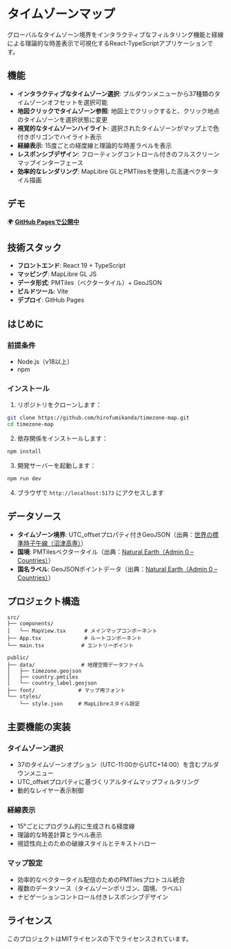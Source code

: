 # タイムゾーンマップ

グローバルなタイムゾーン境界をインタラクティブなフィルタリング機能と経線による理論的な時差表示で可視化するReact-TypeScriptアプリケーションです。

## 機能

- **インタラクティブなタイムゾーン選択**: プルダウンメニューから37種類のタイムゾーンオフセットを選択可能
- **地図クリックでタイムゾーン参照**: 地図上でクリックすると、クリック地点のタイムゾーンを選択状態に変更
- **視覚的なタイムゾーンハイライト**: 選択されたタイムゾーンがマップ上で色付きポリゴンでハイライト表示
- **経線表示**: 15度ごとの経度線と理論的な時差ラベルを表示
- **レスポンシブデザイン**: フローティングコントロール付きのフルスクリーンマップインターフェース
- **効率的なレンダリング**: MapLibre GLとPMTilesを使用した高速ベクタータイル描画

## デモ

🌍 **[GitHub Pagesで公開中](https://hirofumikanda.github.io/timezone-map)**

## 技術スタック

- **フロントエンド**: React 19 + TypeScript
- **マッピング**: MapLibre GL JS
- **データ形式**: PMTiles（ベクタータイル）+ GeoJSON
- **ビルドツール**: Vite
- **デプロイ**: GitHub Pages

## はじめに

### 前提条件

- Node.js（v18以上）
- npm

### インストール

1. リポジトリをクローンします：
```bash
git clone https://github.com/hirofumikanda/timezone-map.git
cd timezone-map
```

2. 依存関係をインストールします：
```bash
npm install
```

3. 開発サーバーを起動します：
```bash
npm run dev
```

4. ブラウザで `http://localhost:5173` にアクセスします

## データソース

- **タイムゾーン境界**: UTC_offsetプロパティ付きGeoJSON（出典：[世界の標準時子午線（沼津高専）](https://user.numazu-ct.ac.jp/~tsato/webmap/timezone/)）
- **国境**: PMTilesベクタータイル（出典：[Natural Earth（Admin 0 – Countries）](https://www.naturalearthdata.com/)）
- **国名ラベル**: GeoJSONポイントデータ（出典：[Natural Earth（Admin 0 – Countries）](https://www.naturalearthdata.com/)）

## プロジェクト構造

```
src/
├── components/
│   └── MapView.tsx      # メインマップコンポーネント
├── App.tsx              # ルートコンポーネント
└── main.tsx            # エントリーポイント

public/
├── data/               # 地理空間データファイル
│   ├── timezone.geojson
│   ├── country.pmtiles
│   └── country_label.geojson
├── font/              # マップ用フォント
└── styles/
    └── style.json     # MapLibreスタイル設定
```

## 主要機能の実装

### タイムゾーン選択
- 37のタイムゾーンオプション（UTC-11:00からUTC+14:00）を含むプルダウンメニュー
- UTC_offsetプロパティに基づくリアルタイムマップフィルタリング
- 動的なレイヤー表示制御

### 経線表示
- 15°ごとにプログラム的に生成される経度線
- 理論的な時差計算とラベル表示
- 視認性向上のための破線スタイルとテキストハロー

### マップ設定
- 効率的なベクタータイル配信のためのPMTilesプロトコル統合
- 複数のデータソース（タイムゾーンポリゴン、国境、ラベル）
- ナビゲーションコントロール付きレスポンシブデザイン

## ライセンス

このプロジェクトはMITライセンスの下でライセンスされています。
